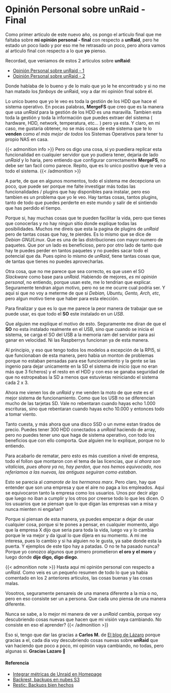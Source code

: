 # Opinión Personal sobre unRaid - Final

Como primer articulo de este nuevo año, os pongo el articulo final que me faltaba sobre **mi opinión personal - final** con respecto a **unRaid**, pero he estado un poco liado y por eso me he retrasado un poco, pero ahora vamos al articulo final con respecto a lo que **yo** pienso.

<!--more-->

Recordad, que veniamos de estos 2 articulos sobre **unRaid**:
- [Opinión Personal sobre unRaid - 1](/2024-06-13-opinion-unraid-1)
- [Opinión Personal sobre unRaid - 2](/2024-06-23-opinion-unraid-2)

Donde hablaba de lo bueno y de lo malo que yo le he encontrado y si no me han matado los *fanboys* de unRaid, voy a dar mi opinión final sobre él.

Lo unico bueno que yo le veo es toda la gestión de los HDD que hace el sistema operativo. En pocas palabras, **MergeFS** que creo que es la manera que usa *unRaid* para la gestión de los HDD es una maravilla. Tambien esta toda la gestión y toda la información que puedes extraer del sistema ( hardware, HDD, network, temperatura, etc... ) pero ya esta. Y claro, en mi caso, me gustaria obtener, no se más cosas de este sistema que te lo **venden** como *el màs mejor de todos* los Sistemas Operativos para tener tu propio NAS en casa.

{{< admonition info >}}
Pero os digo una cosa, si yo puediera replicar esta funcionalidad en cualquier servidor que yo pudiera tener, dejaria de lado *unRaid* y lo haria, pero entiendo que configurar correctamente **MergeFS**, no debe ser tan facil como parece. Repito, que es lo unico positivo que le veo a todo el sistema.
{{< /admonition >}}

A parte, de que en algunos momentos, todo el sistema me decepciona un poco, que puede ser porque me falte investigar más todas las funcionalidades / plugins que hay disponibles para instalar, pero eso tambien es un problema que yo le veo. Hay tantas cosas, tantos plugins, tanto de todo que puedes perderte en este mundo y salir de el sintiendo que has perdido el tiempo. 

Porque si, hay muchas cosas que te pueden facilitar la vida, pero que tienes que conocerlas y no hay ningun sitio donde explique todas las posibilidades. Muchos me direis que esta la pagina de plugins de *unRaid* pero de tantas cosas que hay, te pierdes. Es lo mismo que se dice de *Debian GNU/Linux*. Que es una de las distribuciones con mayor numero de paquetes. Que por un lado es beneficioso, pero por otro lado de tanto que hay te puedes perder en tantos paquetes y no puedes sacar todo el potencial que da. Pues opino lo mismo de *unRaid*, tiene tantas cosas que, de tantas que tienes no puedes aprovecharlas.

Otra cosa, que no me parece que sea correcto, es que usen el SO *Slackware* como base para *unRaid*. Habiendo de mejores, *es mi opinión personal*, no entiendo, porque usan este, me lo tendrian que explicar. Seguramente tendran algun motivo, pero no se me ocurre cual podria ser. Y aqui si que no voy a meterme de que si *Debian, Ubuntu, Gento, Arch, etc*, pero algun motivo tiene que haber para esta elección.

Para finalizar y que es lo que me parece la peor manera de trabajar que se puede usar, es que todo el **SO** este instalado en un *USB*.

Que alguien me explique el motivo de esto. Seguramente me diran de que el **SO** no esta instalado realmente en el USB, sino que cuando se inicia el sistema, se carga el SO del USB a la memoria ram del servidor para asi ganar en velocidad. Ni las Raspberrys funcionan ya de esta manera. 

Al principio, y eso que tengo todos los modelos a excepción de la RPI5, si que funcionaban de esta manera, pero habia un monton de problemas porque no estaban pensadas para ese funcionamiento y la gente se las ingenio para dejar unicamente en la SD el sistema de inicio (que no eran más que 3 ficheros) y el resto en el HDD y con eso se ganaba seguridad de que no estropeabas la SD a menos que estuvieras reiniciando el sistema cada 2 x 3. 

Ahora me vienen los de *unRaid* y me venden la moto de que este es el mejor sistema de funcionamiento. Como que los USB no se diferencian mucho de las tarjetas SD. Vale no rebentaran cuando hayas echo 1.000 escrituras, sino que rebentaran cuando hayas echo 10.000 y entonces todo a tomar viento. 

Tanto cuesta, y más ahora que una disco SSD o un nvme estan tirados de precio. Puedes tener 300 HDD conectados a *unRaid* haciendo de array, pero no puedes tener uno que haga de sistema operativo, con todo los beneficios que con ello comporta. Que alguien me lo explique, porque no lo entiendo.

Para acabarlo de rematar, pero esto es más cuestion a nivel de empresa, todo el follon que montaron con el tema de las licencias, *que si ahora son vitalicias, pues ahora ya no, hay perdon, que nos hemos equivocado, nos referiamos a las nuevas, las antiguas seguiran como estaban*. 

Esto se parecia al *camarote de los hermanos marx*. Pero claro, hay que entender que son una empresa y que el aire no paga a los empleados. Aqui se equivocaron tanto la empresa como los usuarios. Unos por decir algo que luego no iban a cumplir y los otros por creerse todo lo que les dicen. O los usuarios que se piensan que lo que digan las empresas van a misa y nunca mienten ni engañan? 

Porque si piensan de esta manera, ya puedes empezar a dejar de usar cualquier cosa, porque si te pones a pensar, en cualquier momento, algo que la empresa X dijo que seria para toda la vida, luego va y lo cambia porque le va mejor y da igual lo que dijera en su momento. A mi me interesa, pues lo cambio y si ha alguien no le gusta, ya sabe donde esta la puerta. Y ejemplos de este tipo hay a patadas. O no te ha pasado nunca? Porque yo conozco algunos que primero prometieron **el oro y el moro** y luego donde **dije digo, digo diego**.

{{< admonition note >}}
Hasta aqui mi opinión personal con respecto a *unRaid*. Como veis es un pequeño resumen de todo lo que ya habia comentado en los 2 anteriores articulos, las cosas buenas y las cosas malas. 

Vosotros, seguramente pensareis de una manera diferente a la mia o no, pero en eso consiste ser un a persona. Que cada uno piensa de una manera diferente. 

Nunca se sabe, a lo mejor mi manera de ver a *unRaid* cambia, porque voy descubriendo cosas nuevas que hacen que mi visión vaya cambiando. No consiste en eso el aprender?
{{< /admonition >}}

Eso si, tengo que dar las gracias a **Carlos M.** de [El blog de Lázaro](https://elblogdelazaro.org) porque gracias a el, cada dia voy descubriendo cosas nuevas sobre **unRaid** que van haciendo que poco a poco, mi opinión vaya cambiando, no todas, pero algunas si. **Gracias Lazaro 👏**
#### Referencia
- [Integrar métricas de Unraid en Homepage](https://elblogdelazaro.org/posts/2024-12-02-integrar-metricas-de-unraid-en-homepage)
- [Backrest, backups en nubes S3](https://elblogdelazaro.org/posts/2024-07-29-backrest-backups-en-nubes-s3)
- [Restic: Backups bien hechos](https://elblogdelazaro.org/posts/2019-11-28-restic-backups-bien-hechos)

